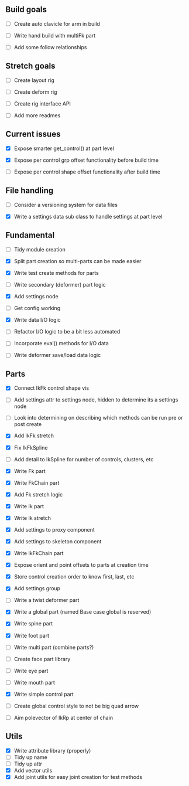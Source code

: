 ## Build goals
- [ ] Create auto clavicle for arm in build
- [ ] Write hand build with multiFk part
- [ ] Add some follow relationships


## Stretch goals
- [ ] Create layout rig
- [ ] Create deform rig
- [ ] Create rig interface API
- [ ] Add more readmes


## Current issues
- [x] Expose smarter get_control() at part level
- [x] Expose per control grp offset functionality before build time
- [ ] Expose per control shape offset functionality after build time


## File handling
- [ ] Consider a versioning system for data files
- [x] Write a settings data sub class to handle settings at part level


## Fundamental
- [ ] Tidy module creation
- [x] Split part creation so multi-parts can be made easier
- [x] Write test create methods for parts
- [ ] Write secondary (deformer) part logic
- [x] Add settings node
- [ ] Get config working
- [x] Write data I/O logic
- [ ] Refactor I/O logic to be a bit less automated
- [ ] Incorporate eval() methods for I/O data
- [ ] Write deformer save/load data logic


## Parts
- [x] Connect IkFk control shape vis
- [ ] Add settings attr to settings node, hidden to determine its a settings node
- [ ] Look into determining on describing which methods can be run pre or post create
- [x] Add IkFk stretch
- [x] Fix IkFkSpline
- [ ] Add detail to IkSpline for number of controls, clusters, etc
- [x] Write Fk part
- [x] Write FkChain part
- [x] Add Fk stretch logic
- [x] Write Ik part
- [x] Write Ik stretch
- [x] Add settings to proxy component
- [x] Add settings to skeleton component
- [x] Write IkFkChain part
- [x] Expose orient and point offsets to parts at creation time
- [x] Store control creation order to know first, last, etc
- [x] Add settings group
- [ ] Write a twist deformer part
- [x] Write a global part (named Base case global is reserved)
- [x] Write spine part
- [x] Write foot part
- [ ] Write multi part (combine parts?)
- [ ] Create face part library
- [ ] Write eye part
- [ ] Write mouth part
- [x] Write simple control part
- [ ] Create global control style to not be big quad arrow
- [ ] Aim polevector of IkRp at center of chain


## Utils
- [x] Write attribute library (properly)
- [ ] Tidy up name 
- [ ] Tidy up attr
- [x] Add vector utils
- [x] Add joint utils for easy joint creation for test methods
